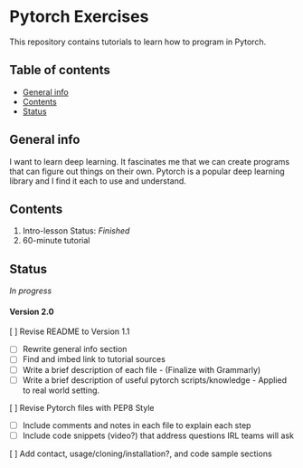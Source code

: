 # Pytorch Exercises
This repository contains tutorials to learn how to program in Pytorch.


## Table of contents
* [General info](#general-info)
* [Contents](#Databases)
* [Status](#status)

## General info
I want to learn deep learning. It fascinates me that we can create programs that can figure out things on their own. Pytorch is a popular deep learning library and I find it each to use and understand.

## Contents
1. Intro-lesson
Status: _Finished_
2. 60-minute tutorial

## Status
_In progress_

#### Version 2.0
[ ] Revise README to Version 1.1
* [ ] Rewrite general info section
* [ ] Find and imbed link to tutorial sources
* [ ] Write a brief description of each file - (Finalize with Grammarly)
* [ ] Write a brief description of useful pytorch scripts/knowledge - Applied to real world setting.

[ ] Revise Pytorch files with PEP8 Style
* [ ] Include comments and notes in each file to explain each step
* [ ] Include code snippets (video?) that address questions IRL teams will ask

[ ] Add contact, usage/cloning/installation?, and code sample sections 


